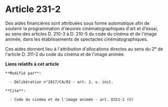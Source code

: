 # Article 231-2

Des aides financières sont attribuées sous forme automatique afin de soutenir la programmation d'œuvres cinématographiques
d'art et d'essai, au sens des articles D. 210-3 à D. 210-5 du code du cinéma et de l'image animée, dans les établissements de
spectacles cinématographiques.

Ces aides donnent lieu à l'attribution d'allocations directes au sens du 2° de l'article D. 311-2 du code du cinéma et de
l'image animée.

**Liens relatifs à cet article**

	**Modifié par**:

	  - Délibération n°2017/CA/02 - art. 2, v. init.

	**Cite**:

	  - Code du cinéma et de l'image animée - art. D311-2 (V)
